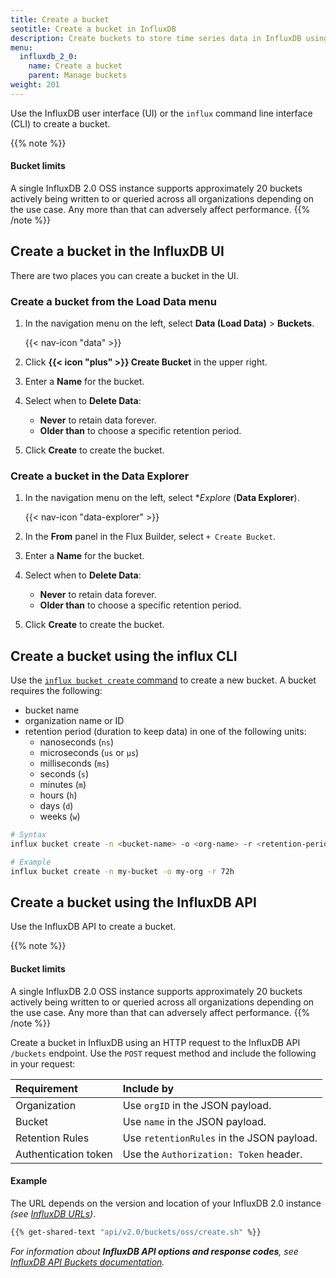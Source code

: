 ```yaml
---
title: Create a bucket
seotitle: Create a bucket in InfluxDB
description: Create buckets to store time series data in InfluxDB using the InfluxDB UI or the influx CLI.
menu:
  influxdb_2_0:
    name: Create a bucket
    parent: Manage buckets
weight: 201
---
```


Use the InfluxDB user interface (UI) or the `influx` command line interface (CLI)
to create a bucket.

{{% note %}}
#### Bucket limits
A single InfluxDB 2.0 OSS instance supports approximately 20 buckets actively being
written to or queried across all organizations depending on the use case.
Any more than that can adversely affect performance.
{{% /note %}}

## Create a bucket in the InfluxDB UI

There are two places you can create a bucket in the UI.

### Create a bucket from the Load Data menu

1. In the navigation menu on the left, select **Data (Load Data)** > **Buckets**.

    {{< nav-icon "data" >}}

2. Click **{{< icon "plus" >}} Create Bucket** in the upper right.
3. Enter a **Name** for the bucket.
4. Select when to **Delete Data**:
    - **Never** to retain data forever.  
    - **Older than** to choose a specific retention period.
5. Click **Create** to create the bucket.

### Create a bucket in the Data Explorer

1. In the navigation menu on the left, select **Explore* (**Data Explorer**).

    {{< nav-icon "data-explorer" >}}

2. In the **From** panel in the Flux Builder, select `+ Create Bucket`.
3. Enter a **Name** for the bucket.
4. Select when to **Delete Data**:
    - **Never** to retain data forever.  
    - **Older than** to choose a specific retention period.
5. Click **Create** to create the bucket.

## Create a bucket using the influx CLI

Use the [`influx bucket create` command](/influxdb/v2.0/reference/cli/influx/bucket/create)
to create a new bucket. A bucket requires the following:

- bucket name
- organization name or ID
- retention period (duration to keep data) in one of the following units:
  - nanoseconds (`ns`)
  - microseconds (`us` or `µs`)
  - milliseconds (`ms`)
  - seconds (`s`)
  - minutes (`m`)
  - hours (`h`)
  - days (`d`)
  - weeks (`w`)

```sh
# Syntax
influx bucket create -n <bucket-name> -o <org-name> -r <retention-period-duration>

# Example
influx bucket create -n my-bucket -o my-org -r 72h
```

## Create a bucket using the InfluxDB API

Use the InfluxDB API to create a bucket.

{{% note %}}
#### Bucket limits
A single InfluxDB 2.0 OSS instance supports approximately 20 buckets actively being
written to or queried across all organizations depending on the use case.
Any more than that can adversely affect performance.
{{% /note %}}

Create a bucket in InfluxDB using an HTTP request to the InfluxDB API `/buckets` endpoint.
Use the `POST` request method and include the following in your request:

| Requirement          | Include by                                               |
|:-----------          |:----------                                               |
| Organization         | Use `orgID` in the JSON payload.                |
| Bucket               | Use `name` in the JSON payload.                 |
| Retention Rules      | Use `retentionRules` in the JSON payload.    |
| Authentication token | Use the `Authorization: Token` header.                   |

#### Example

The URL depends on the version and location of your InfluxDB 2.0 instance _(see [InfluxDB URLs](/influxdb/v2.0/reference/urls/))_.

```sh
{{% get-shared-text "api/v2.0/buckets/oss/create.sh" %}}
```

_For information about **InfluxDB API options and response codes**, see
[InfluxDB API Buckets documentation](/influxdb/v2.0/api/#operation/PostBuckets)._
